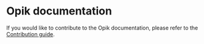 # Opik documentation

If you would like to contribute to the Opik documentation, please refer to the [Contribution guide](./CONTRIBUTING.md).
